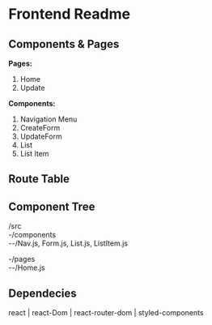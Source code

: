 # Frontend Readme

## Components & Pages
<strong>Pages:</strong>
1. Home
2. Update

<strong>Components:</strong>
1. Navigation Menu
2. CreateForm
2. UpdateForm
3. List
4. List Item

## Route Table


## Component Tree
/src<br>
-/components<br>
--/Nav.js, Form.js, List.js, ListItem.js

-/pages<br>
--/Home.js

## Dependecies
react | react-Dom | react-router-dom | styled-components